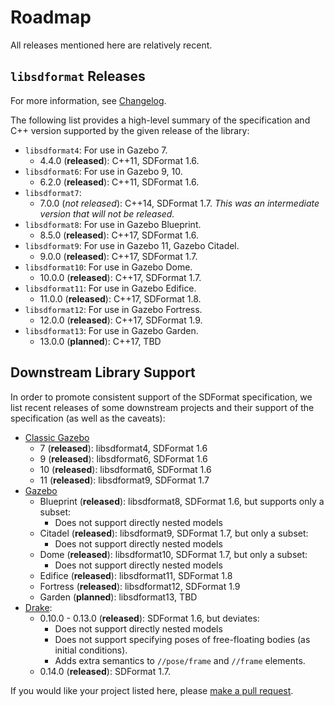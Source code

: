 # Roadmap

All releases mentioned here are relatively recent.

## `libsdformat` Releases

For more information, see [Changelog](https://github.com/osrf/sdformat/blob/master/Changelog.md).

The following list provides a high-level summary of the specification and C++
version supported by the given release of the library:

* `libsdformat4`: For use in Gazebo 7.
    * 4.4.0 (**released**): C++11, SDFormat 1.6.
* `libsdformat6`: For use in Gazebo 9, 10.
    * 6.2.0 (**released**): C++11, SDFormat 1.6.
* `libsdformat7`:
    * 7.0.0 (*not released*): C++14, SDFormat 1.7. *This was an intermediate
    version that will not be released.*
* `libsdformat8`: For use in Gazebo Blueprint.
    * 8.5.0 (**released**): C++17, SDFormat 1.6.
* `libsdformat9`: For use in Gazebo 11, Gazebo Citadel.
    * 9.0.0 (**released**): C++17, SDFormat 1.7.
* `libsdformat10`: For use in Gazebo Dome.
    * 10.0.0 (**released**): C++17, SDFormat 1.7.
* `libsdformat11`: For use in Gazebo Edifice.
    * 11.0.0 (**released**): C++17, SDFormat 1.8.
* `libsdformat12`: For use in Gazebo Fortress.
    * 12.0.0 (**released**): C++17, SDFormat 1.9.
* `libsdformat13`: For use in Gazebo Garden.
    * 13.0.0 (**planned**): C++17, TBD

## Downstream Library Support

In order to promote consistent support of the SDFormat specification, we list
recent releases of some downstream projects and their support of the
specification (as well as the caveats):

* [Classic Gazebo](http://gazebosim.org/#status)
    * 7 (**released**): libsdformat4, SDFormat 1.6
    * 9 (**released**): libsdformat6, SDFormat 1.6
    * 10 (**released**): libsdformat6, SDFormat 1.6
    * 11 (**released**): libsdformat9, SDFormat 1.7
* [Gazebo](https://gazebosim.org)
    * Blueprint (**released**): libsdformat8, SDFormat 1.6, but supports only a subset:
        * Does not support directly nested models
    * Citadel (**released**): libsdformat9, SDFormat 1.7, but only a subset:
        * Does not support directly nested models
    * Dome (**released**): libsdformat10, SDFormat 1.7, but only a subset:
        * Does not support directly nested models
    * Edifice (**released**): libsdformat11, SDFormat 1.8
    * Fortress (**released**): libsdformat12, SDFormat 1.9
    * Garden (**planned**): libsdformat13, TBD
* [Drake](https://github.com/RobotLocomotion/drake/releases):
    * 0.10.0 - 0.13.0 (**released**): SDFormat 1.6, but deviates:
        * Does not support directly nested models
        * Does not support specifying poses of free-floating bodies (as initial
        conditions).
        * Adds extra semantics to `//pose/frame` and `//frame` elements.
    * 0.14.0 (**released**): SDFormat 1.7.

If you would like your project listed here, please [make a pull request](https://github.com/osrf/sdf_tutorials/pulls).
